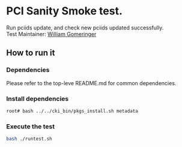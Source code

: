 # PCI Sanity Smoke test.
Run pciids update, and check new pciids updated successfully. \
Test Maintainer: [William Gomeringer](mailto:willg@redhat.com) 

## How to run it

### Dependencies
Please refer to the top-leve README.md for common dependencies.

### Install dependencies
```bash
root# bash ../../cki_bin/pkgs_install.sh metadata
```

### Execute the test
```bash
bash ./runtest.sh
```
